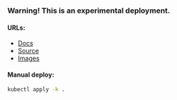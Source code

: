 ### Warning! This is an experimental deployment.

#### URLs:
- [Docs](https://k6.io/docs/)
- [Source](https://github.com/grafana/k6)
- [Images](https://hub.docker.com/r/grafana/k6)

#### Manual deploy:
```bash
kubectl apply -k .
```
